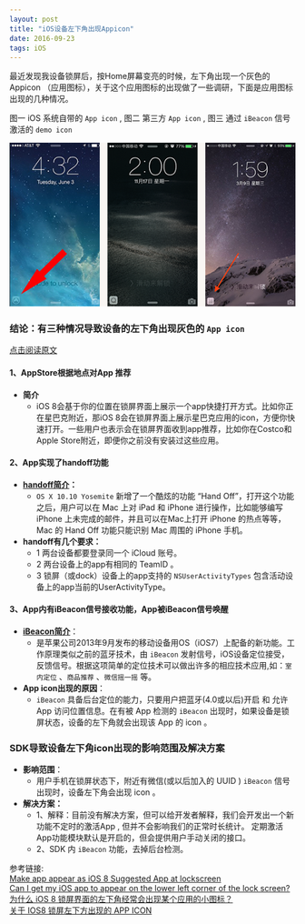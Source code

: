 ```yaml
---
layout: post
title: "iOS设备左下角出现Appicon"
date: 2016-09-23 
tags: iOS   
---
```


最近发现我设备锁屏后，按Home屏幕变亮的时候，左下角出现一个灰色的Appicon （应用图标），关于这个应用图标的出现做了一些调研，下面是应用图标出现的几种情况。

图一 iOS 系统自带的 `App icon` , 图二 第三方 `App icon` , 图三 通过 `iBeacon` 信号激活的 `demo icon`

![](/assets/images/icon/image01.png)

### 结论：有三种情况导致设备的左下角出现灰色的 `App icon` 

[点击阅读原文](http://baixin.io/2016/09/iOSLowerLeftAppicon/)     

#### 1、AppStore根据地点对App 推荐
* **简介** 
	* iOS 8会基于你的位置在锁屏界面上展示一个app快捷打开方式。比如你正在星巴克附近，那iOS 8会在锁屏界面上展示星巴克应用的icon，方便你快速打开。一些用户也表示会在锁屏界面收到app推荐，比如你在Costco和Apple Store附近，即便你之前没有安装过这些应用。   
	
#### 2、App实现了handoff功能
*  **[handoff简介](https://developer.apple.com/library/ios/documentation/UserExperience/Conceptual/Handoff/HandoffFundamentals/HandoffFundamentals.html)：**
	* `OS X 10.10 Yosemite` 新增了一个酷炫的功能 “Hand Off”，打开这个功能之后，用户可以在 Mac 上对 iPad 和 iPhone 进行操作，比如能够编写 iPhone 上未完成的邮件，并且可以在Mac上打开 iPhone 的热点等等， Mac 的 Hand Off 功能只能识别 Mac 周围的 iPhone 手机。      
* **handoff有几个要求：**
	*  1 两台设备都要登录同一个 iCloud 账号。
	*  2 两台设备上的app有相同的 TeamID 。
	*  3 锁屏（或dock）设备上的app支持的 `NSUserActivityTypes` 包含活动设备上的app当前的UserActivityType。
	   	     
#### 3、App内有iBeacon信号接收功能，App被iBeacon信号唤醒
* **[iBeacon简介](https://developer.apple.com/ibeacon/)**：
	* 是苹果公司2013年9月发布的移动设备用OS（iOS7）上配备的新功能。工作原理类似之前的蓝牙技术，由 `iBeacon` 发射信号，iOS设备定位接受，反馈信号。根据这项简单的定位技术可以做出许多的相应技术应用,如：`室内定位` 、`商品推荐` 、`微信摇一摇` 等。
* **App icon出现的原因**：
	* `iBeacon` 具备后台定位的能力，只要用户把蓝牙(4.0或以后)开启 和 允许 App 访问位置信息。在有被 App 检测的 `iBeacon` 出现时，如果设备是锁屏状态，设备的左下角就会出现该 App 的 icon 。


### SDK导致设备左下角icon出现的影响范围及解决方案
* **影响范围**：
	* 用户手机在锁屏状态下，附近有微信(或以后加入的 UUID ) `iBeacon` 信号出现时，设备左下角会出现 icon 。
* **解决方案：**
	* 1、解释：目前没有解决方案，但可以给开发者解释，我们会开发出一个新功能不定时的激活App , 但并不会影响我们的正常时长统计。 定期激活App功能模块默认是开启的，但会提供用户手动关闭的接口。
	* 2、SDK 内 `iBeacon` 功能，去掉后台检测。

参考链接:    
[Make app appear as iOS 8 Suggested App at lockscreen](http://stackoverflow.com/questions/26082414/make-app-appear-as-ios-8-suggested-app-at-lockscreen/26676020#26676020)    
[Can I get my iOS app to appear on the lower left corner of the lock screen?](http://stackoverflow.com/questions/25897219/can-i-get-my-ios-app-to-appear-on-the-lower-left-corner-of-the-lock-screen/25898890#25898890)  
[为什么 iOS 8 锁屏界面的左下角经常会出现某个应用的小图标？](https://www.zhihu.com/question/26653964)    
[关于 IOS8 锁屏左下方出现的 APP ICON](https://www.v2ex.com/t/142320) 
